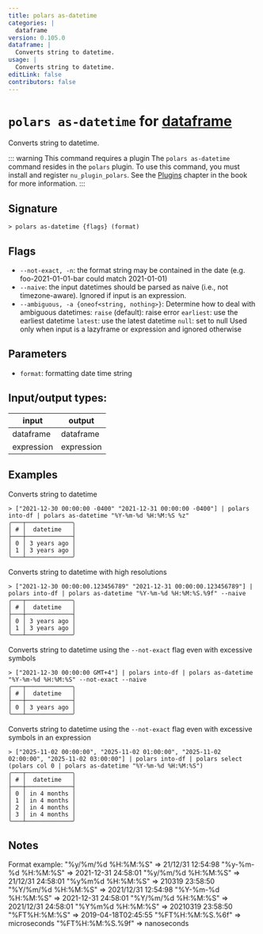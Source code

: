 ```yaml
---
title: polars as-datetime
categories: |
  dataframe
version: 0.105.0
dataframe: |
  Converts string to datetime.
usage: |
  Converts string to datetime.
editLink: false
contributors: false
---
```

<!-- This file is automatically generated. Please edit the command in https://github.com/nushell/nushell instead. -->

# `polars as-datetime` for [dataframe](/commands/categories/dataframe.md)

<div class='command-title'>Converts string to datetime.</div>

::: warning This command requires a plugin
The `polars as-datetime` command resides in the `polars` plugin.
To use this command, you must install and register `nu_plugin_polars`.
See the [Plugins](/book/plugins.html) chapter in the book for more information.
:::


## Signature

```> polars as-datetime {flags} (format)```

## Flags

 -  `--not-exact, -n`: the format string may be contained in the date (e.g. foo-2021-01-01-bar could match 2021-01-01)
 -  `--naive`: the input datetimes should be parsed as naive (i.e., not timezone-aware). Ignored if input is an expression.
 -  `--ambiguous, -a {oneof<string, nothing>}`: Determine how to deal with ambiguous datetimes:
                    `raise` (default): raise error
                    `earliest`: use the earliest datetime
                    `latest`: use the latest datetime
                    `null`: set to null
                    Used only when input is a lazyframe or expression and ignored otherwise

## Parameters

 -  `format`: formatting date time string


## Input/output types:

| input      | output     |
| ---------- | ---------- |
| dataframe  | dataframe  |
| expression | expression |
## Examples

Converts string to datetime
```nu
> ["2021-12-30 00:00:00 -0400" "2021-12-31 00:00:00 -0400"] | polars into-df | polars as-datetime "%Y-%m-%d %H:%M:%S %z"
╭───┬─────────────╮
│ # │  datetime   │
├───┼─────────────┤
│ 0 │ 3 years ago │
│ 1 │ 3 years ago │
╰───┴─────────────╯

```

Converts string to datetime with high resolutions
```nu
> ["2021-12-30 00:00:00.123456789" "2021-12-31 00:00:00.123456789"] | polars into-df | polars as-datetime "%Y-%m-%d %H:%M:%S.%9f" --naive
╭───┬─────────────╮
│ # │  datetime   │
├───┼─────────────┤
│ 0 │ 3 years ago │
│ 1 │ 3 years ago │
╰───┴─────────────╯

```

Converts string to datetime using the `--not-exact` flag even with excessive symbols
```nu
> ["2021-12-30 00:00:00 GMT+4"] | polars into-df | polars as-datetime "%Y-%m-%d %H:%M:%S" --not-exact --naive
╭───┬─────────────╮
│ # │  datetime   │
├───┼─────────────┤
│ 0 │ 3 years ago │
╰───┴─────────────╯

```

Converts string to datetime using the `--not-exact` flag even with excessive symbols in an expression
```nu
> ["2025-11-02 00:00:00", "2025-11-02 01:00:00", "2025-11-02 02:00:00", "2025-11-02 03:00:00"] | polars into-df | polars select (polars col 0 | polars as-datetime "%Y-%m-%d %H:%M:%S")
╭───┬─────────────╮
│ # │  datetime   │
├───┼─────────────┤
│ 0 │ in 4 months │
│ 1 │ in 4 months │
│ 2 │ in 4 months │
│ 3 │ in 4 months │
╰───┴─────────────╯

```

## Notes
Format example:
        "%y/%m/%d %H:%M:%S"  => 21/12/31 12:54:98
        "%y-%m-%d %H:%M:%S"  => 2021-12-31 24:58:01
        "%y/%m/%d %H:%M:%S"  => 21/12/31 24:58:01
        "%y%m%d %H:%M:%S"    => 210319 23:58:50
        "%Y/%m/%d %H:%M:%S"  => 2021/12/31 12:54:98
        "%Y-%m-%d %H:%M:%S"  => 2021-12-31 24:58:01
        "%Y/%m/%d %H:%M:%S"  => 2021/12/31 24:58:01
        "%Y%m%d %H:%M:%S"    => 20210319 23:58:50
        "%FT%H:%M:%S"        => 2019-04-18T02:45:55
        "%FT%H:%M:%S.%6f"    => microseconds
        "%FT%H:%M:%S.%9f"    => nanoseconds